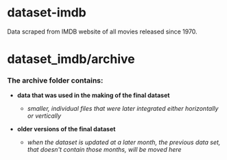 # dataset-imdb
Data scraped from IMDB website of all movies released since 1970.

# dataset_imdb/archive
### The archive folder contains: 
 - **data that was used in the making of the final dataset**
   - *smaller, individual files that were later integrated either horizontally or vertically*
  

 - **older versions of the final dataset** 
   - *when the dataset is updated at a later month, the previous data set, that doesn't contain those months, 
   will be moved here*